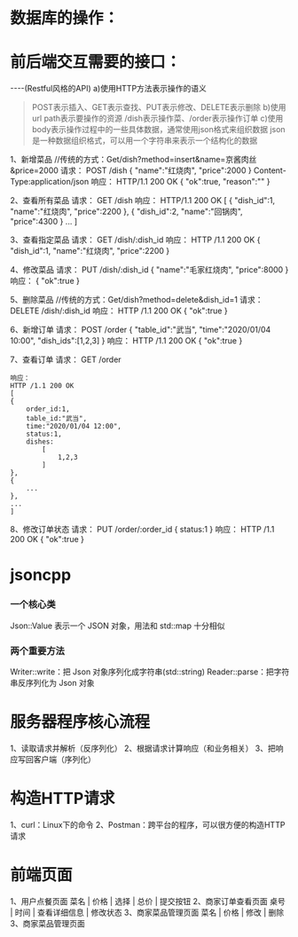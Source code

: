 # 数据库的操作：

# 前后端交互需要的接口：
----(Restful风格的API)
a)使用HTTP方法表示操作的语义
> POST表示插入、GET表示查找、PUT表示修改、DELETE表示删除
b)使用url path表示要操作的资源
> /dish表示操作菜、/order表示操作订单
c)使用body表示操作过程中的一些具体数据，通常使用json格式来组织数据
> json是一种数据组织格式，可以用一个字符串来表示一个结构化的数据

1、新增菜品
    //传统的方式：Get/dish?method=insert&name=京酱肉丝&price=2000
    请求：
    POST /dish
    {
        "name":"红烧肉",
        "price":2000
    }
    Content-Type:application/json
    响应：
    HTTP/1.1 200 OK
    {
        "ok":true,
        "reason":""
    }

2、查看所有菜品
    请求：
    GET /dish
    响应：
    HTTP/1.1 200 OK
    [
        {
            "dish_id":1,
            "name":"红烧肉",
            "price":2200
        },
        {
            "dish_id":2,
            "name":"回锅肉",
            "price":4300
        }
        ...
    ]

3、查看指定菜品
    请求：
    GET /dish/:dish_id
    响应：
    HTTP /1.1 200 OK
    {
        "dish_id":1,
        "name":"红烧肉",
        "price":2200
    }

4、修改菜品
    请求：
    PUT /dish/:dish_id
    {
        "name":"毛家红烧肉",
        "price":8000
    }
    响应：
    {
        "ok":true
    }

5、删除菜品
    //传统的方式：Get/dish?method=delete&dish_id=1
    请求：
    DELETE /dish/:dish_id
    响应：
    HTTP /1.1 200 OK
    {
        "ok":true
    }

6、新增订单
    请求：
    POST /order
    {
        "table_id":"武当",
        "time":"2020/01/04 10:00",
        "dish_ids":[1,2,3]
    }
    响应：
    HTTP /1.1 200 OK
    {
        "ok":true
    }

7、查看订单
    请求：
    GET /order

    响应：
    HTTP /1.1 200 OK
    [
    {
        order_id:1,
        table_id:"武当",
        time:"2020/01/04 12:00",
        status:1,
        dishes:
            [
                1,2,3
            ]
    },
    {
        ...
    },
    ...
    ]

8、修改订单状态
    请求：
    PUT /order/:order_id
    {
        status:1
    }
    响应：
    HTTP /1.1 200 OK
    {
        "ok":true
    }

# jsoncpp
### 一个核心类
Json::Value 表示一个 JSON 对象，用法和 std::map 十分相似
### 两个重要方法
Writer::write：把 Json 对象序列化成字符串(std::string)
Reader::parse：把字符串反序列化为 Json 对象

# 服务器程序核心流程
1、读取请求并解析（反序列化）
2、根据请求计算响应（和业务相关）
3、把响应写回客户端（序列化）

# 构造HTTP请求
1、curl：Linux下的命令
2、Postman：跨平台的程序，可以很方便的构造HTTP请求

# 前端页面
1、用户点餐页面
菜名 | 价格 | 选择 | 总价 | 提交按钮
2、商家订单查看页面
桌号 | 时间 | 查看详细信息 | 修改状态
3、商家菜品管理页面
菜名 | 价格 | 修改 | 删除
3、商家菜品管理页面
